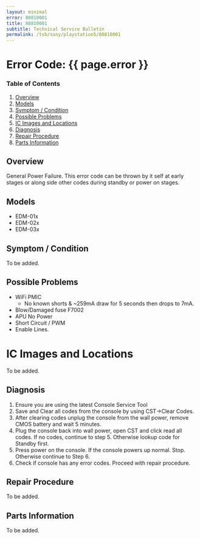 ```yaml
---
layout: minimal
error: 80810001
title: 80810001
subtitle: Technical Service Bulletin
permalink: /tsb/sony/playstation5/80810001
---
```


# Error Code: {{ page.error }}

### Table of Contents
1. [Overview](#overview)
2. [Models](#models)
3. [Symptom / Condition](#symptom--condition)
4. [Possible Problems](#possible-problems)
5. [IC Images and Locations](#ic-images-and-locations)
6. [Diagnosis](#diagnosis)
6. [Repair Procedure](#repair-procedure)
6. [Parts Information](#parts-information)

## Overview
General Power Failure. This error code can be thrown by it self at early stages or along side other codes during standby or power on stages.

## Models
- EDM-01x
- EDM-02x
- EDM-03x

## Symptom / Condition
To be added.

## Possible Problems
- WiFi PMIC  
    - No known shorts & ~259mA draw for 5 seconds then drops to 7mA.  
- Blow/Damaged fuse F7002  
- APU No Power  
- Short Circuit / PWM  
- Enable Lines.  

# IC Images and Locations
To be added.

## Diagnosis

1. Ensure you are using the latest Console Service Tool
2. Save and Clear all codes from the console by using CST->Clear Codes.
3. After clearing codes unplug the console from the wall power, remove CMOS battery and wait 5 minutes.
4. Plug the console back into wall power, open CST and click read all codes.
If no codes, continue to step 5. Otherwise lookup code for Standby first.
5. Press power on the console.
If the console powers up normal. Stop. Otherwise continue to Step 6.
6. Check if console has any error codes. Proceed with repair procedure.

## Repair Procedure
To be added. 

## Parts Information
To be added.
